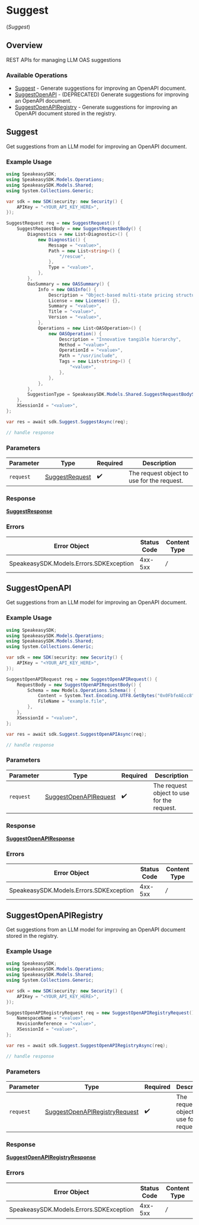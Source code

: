 # Suggest
(*Suggest*)

## Overview

REST APIs for managing LLM OAS suggestions

### Available Operations

* [Suggest](#suggest) - Generate suggestions for improving an OpenAPI document.
* [SuggestOpenAPI](#suggestopenapi) - (DEPRECATED) Generate suggestions for improving an OpenAPI document.
* [SuggestOpenAPIRegistry](#suggestopenapiregistry) - Generate suggestions for improving an OpenAPI document stored in the registry.

## Suggest

Get suggestions from an LLM model for improving an OpenAPI document.

### Example Usage

```csharp
using SpeakeasySDK;
using SpeakeasySDK.Models.Operations;
using SpeakeasySDK.Models.Shared;
using System.Collections.Generic;

var sdk = new SDK(security: new Security() {
    APIKey = "<YOUR_API_KEY_HERE>",
});

SuggestRequest req = new SuggestRequest() {
    SuggestRequestBody = new SuggestRequestBody() {
        Diagnostics = new List<Diagnostic>() {
            new Diagnostic() {
                Message = "<value>",
                Path = new List<string>() {
                    "/rescue",
                },
                Type = "<value>",
            },
        },
        OasSummary = new OASSummary() {
            Info = new OASInfo() {
                Description = "Object-based multi-state pricing structure",
                License = new License() {},
                Summary = "<value>",
                Title = "<value>",
                Version = "<value>",
            },
            Operations = new List<OASOperation>() {
                new OASOperation() {
                    Description = "Innovative tangible hierarchy",
                    Method = "<value>",
                    OperationId = "<value>",
                    Path = "/usr/include",
                    Tags = new List<string>() {
                        "<value>",
                    },
                },
            },
        },
        SuggestionType = SpeakeasySDK.Models.Shared.SuggestRequestBodySuggestionType.MethodNames,
    },
    XSessionId = "<value>",
};

var res = await sdk.Suggest.SuggestAsync(req);

// handle response
```

### Parameters

| Parameter                                                   | Type                                                        | Required                                                    | Description                                                 |
| ----------------------------------------------------------- | ----------------------------------------------------------- | ----------------------------------------------------------- | ----------------------------------------------------------- |
| `request`                                                   | [SuggestRequest](../../Models/Operations/SuggestRequest.md) | :heavy_check_mark:                                          | The request object to use for the request.                  |

### Response

**[SuggestResponse](../../Models/Operations/SuggestResponse.md)**

### Errors

| Error Object                            | Status Code                             | Content Type                            |
| --------------------------------------- | --------------------------------------- | --------------------------------------- |
| SpeakeasySDK.Models.Errors.SDKException | 4xx-5xx                                 | */*                                     |


## SuggestOpenAPI

Get suggestions from an LLM model for improving an OpenAPI document.

### Example Usage

```csharp
using SpeakeasySDK;
using SpeakeasySDK.Models.Operations;
using SpeakeasySDK.Models.Shared;
using System.Collections.Generic;

var sdk = new SDK(security: new Security() {
    APIKey = "<YOUR_API_KEY_HERE>",
});

SuggestOpenAPIRequest req = new SuggestOpenAPIRequest() {
    RequestBody = new SuggestOpenAPIRequestBody() {
        Schema = new Models.Operations.Schema() {
            Content = System.Text.Encoding.UTF8.GetBytes("0x0FbfeAEcc8"),
            FileName = "example.file",
        },
    },
    XSessionId = "<value>",
};

var res = await sdk.Suggest.SuggestOpenAPIAsync(req);

// handle response
```

### Parameters

| Parameter                                                                 | Type                                                                      | Required                                                                  | Description                                                               |
| ------------------------------------------------------------------------- | ------------------------------------------------------------------------- | ------------------------------------------------------------------------- | ------------------------------------------------------------------------- |
| `request`                                                                 | [SuggestOpenAPIRequest](../../Models/Operations/SuggestOpenAPIRequest.md) | :heavy_check_mark:                                                        | The request object to use for the request.                                |

### Response

**[SuggestOpenAPIResponse](../../Models/Operations/SuggestOpenAPIResponse.md)**

### Errors

| Error Object                            | Status Code                             | Content Type                            |
| --------------------------------------- | --------------------------------------- | --------------------------------------- |
| SpeakeasySDK.Models.Errors.SDKException | 4xx-5xx                                 | */*                                     |


## SuggestOpenAPIRegistry

Get suggestions from an LLM model for improving an OpenAPI document stored in the registry.

### Example Usage

```csharp
using SpeakeasySDK;
using SpeakeasySDK.Models.Operations;
using SpeakeasySDK.Models.Shared;
using System.Collections.Generic;

var sdk = new SDK(security: new Security() {
    APIKey = "<YOUR_API_KEY_HERE>",
});

SuggestOpenAPIRegistryRequest req = new SuggestOpenAPIRegistryRequest() {
    NamespaceName = "<value>",
    RevisionReference = "<value>",
    XSessionId = "<value>",
};

var res = await sdk.Suggest.SuggestOpenAPIRegistryAsync(req);

// handle response
```

### Parameters

| Parameter                                                                                 | Type                                                                                      | Required                                                                                  | Description                                                                               |
| ----------------------------------------------------------------------------------------- | ----------------------------------------------------------------------------------------- | ----------------------------------------------------------------------------------------- | ----------------------------------------------------------------------------------------- |
| `request`                                                                                 | [SuggestOpenAPIRegistryRequest](../../Models/Operations/SuggestOpenAPIRegistryRequest.md) | :heavy_check_mark:                                                                        | The request object to use for the request.                                                |

### Response

**[SuggestOpenAPIRegistryResponse](../../Models/Operations/SuggestOpenAPIRegistryResponse.md)**

### Errors

| Error Object                            | Status Code                             | Content Type                            |
| --------------------------------------- | --------------------------------------- | --------------------------------------- |
| SpeakeasySDK.Models.Errors.SDKException | 4xx-5xx                                 | */*                                     |
